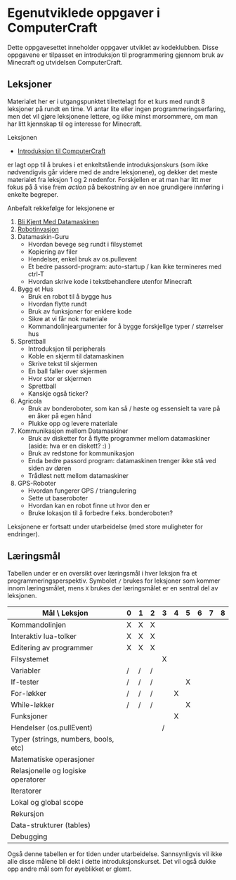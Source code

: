 Egenutviklede oppgaver i ComputerCraft
======================================

Dette oppgavesettet inneholder oppgaver utviklet av kodeklubben. Disse
oppgavene er tilpasset en introduksjon til programmering gjennom bruk
av Minecraft og utvidelsen ComputerCraft.

## Leksjoner

Materialet her er i utgangspunktet tilrettelagt for et kurs med rundt
8 leksjoner på rundt en time. Vi antar lite eller ingen
programmeringserfaring, men det vil gjøre leksjonene lettere, og ikke
minst morsommere, om man har litt kjennskap til og interesse for
Minecraft.

Leksjonen

+ [Introduksjon til ComputerCraft](introduksjon_til_computercraft/)

er lagt opp til å brukes i et enkeltstående introduksjonskurs (som
ikke nødvendigvis går videre med de andre leksjonene), og dekker det
meste materialet fra leksjon 1 og 2 nedenfor. Forskjellen er at man
har litt mer fokus på å vise frem *action* på bekostning av en noe
grundigere innføring i enkelte begreper.

Anbefalt rekkefølge for leksjonene er

1. [Bli Kjent Med Datamaskinen](01-bli_kjent_med_datamaskinen/)
2. [Robotinvasjon](02-robotinvasjon/)
3. Datamaskin-Guru
    + Hvordan bevege seg rundt i filsystemet
    + Kopiering av filer
    + Hendelser, enkel bruk av os.pullevent
    + Et bedre passord-program: auto-startup / kan ikke termineres med
    ctrl-T
    + Hvordan skrive kode i tekstbehandlere utenfor Minecraft
4. Bygg et Hus
    + Bruk en robot til å bygge hus
    + Hvordan flytte rundt
    + Bruk av funksjoner for enklere kode
    + Sikre at vi får nok materiale
    + Kommandolinjeargumenter for å bygge forskjellge typer /
størrelser hus
5. Sprettball
    + Introduksjon til peripherals
    + Koble en skjerm til datamaskinen
    + Skrive tekst til skjermen
    + En ball faller over skjermen
    + Hvor stor er skjermen
    + Sprettball
    + Kanskje også ticker?
6. Agricola
    + Bruk av bonderoboter, som kan så / høste og essensielt ta vare
    på en åker på egen hånd
    + Plukke opp og levere materiale
7. Kommunikasjon mellom Datamaskiner
    + Bruk av disketter for å flytte programmer mellom datamaskiner
    (aside: hva er en diskett? :) )
    + Bruk av redstone for kommunikasjon
    + Enda bedre passord program: datamaskinen trenger ikke stå ved
    siden av døren
    + Trådløst nett mellom datamaskiner
8. GPS-Roboter
    + Hvordan fungerer GPS / triangulering
    + Sette ut baseroboter
    + Hvordan kan en robot finne ut hvor den er
    + Bruke lokasjon til å forbedre f.eks. bonderoboten?

Leksjonene er fortsatt under utarbeidelse (med store muligheter for
endringer).

## Læringsmål

Tabellen under er en oversikt over læringsmål i hver leksjon fra et
programmeringsperspektiv. Symbolet `/` brukes for leksjoner som kommer
innom læringsmålet, mens `X` brukes der læringsmålet er en sentral del
av leksjonen.

Mål     \     Leksjon                 | 0 | 1 | 2 | 3 | 4 | 5 | 6 | 7 | 8
---                                   |---|---|---|---|---|---|---|---|---
Kommandolinjen                        | X | X | X |   |   |   |   |   |  
Interaktiv lua-tolker                 | X | X | X |   |   |   |   |   |  
Editering av programmer               | X | X | X |   |   |   |   |   |  
Filsystemet                           |   |   |   | X |   |   |   |   |
Variabler                             | / | / | / |   |   |   |   |   |
If-tester                             | / | / | / |   |   | X |   |   |
For-løkker                            | / | / | / |   | X |   |   |   |
While-løkker                          | / | / | / |   |   | X |   |   |
Funksjoner                            |   |   |   |   | X |   |   |   |
Hendelser (os.pullEvent)              |   |   |   | / |   |   |   |   |
Typer (strings, numbers, bools, etc)  |   |   |   |   |   |   |   |   |
Matematiske operasjoner               |   |   |   |   |   |   |   |   |
Relasjonelle og logiske operatorer    |   |   |   |   |   |   |   |   |
Iteratorer                            |   |   |   |   |   |   |   |   |  
Lokal og global scope                 |   |   |   |   |   |   |   |   |  
Rekursjon                             |   |   |   |   |   |   |   |   |
Data-strukturer (tables)              |   |   |   |   |   |   |   |   |
Debugging                             |   |   |   |   |   |   |   |   |

Også denne tabellen er for tiden under utarbeidelse. Sannsynligvis vil
ikke alle disse målene bli dekt i dette introduksjonskurset. Det vil
også dukke opp andre mål som for øyeblikket er glemt.
